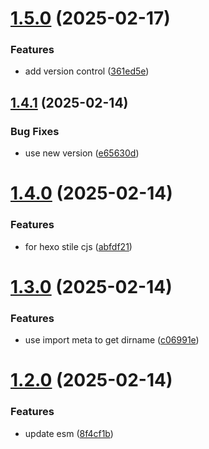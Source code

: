 # [1.5.0](https://github.com/tardis-ksh/hexo-seo-submit/compare/v1.4.1...v1.5.0) (2025-02-17)


### Features

* add version control ([361ed5e](https://github.com/tardis-ksh/hexo-seo-submit/commit/361ed5ec0bcb26e1b7040fa9c36533c7791add44))



## [1.4.1](https://github.com/tardis-ksh/hexo-seo-submit/compare/v1.4.0...v1.4.1) (2025-02-14)


### Bug Fixes

* use new version ([e65630d](https://github.com/tardis-ksh/hexo-seo-submit/commit/e65630d70974f8cc8bb143e9508f16f26b3e3cbb))



# [1.4.0](https://github.com/tardis-ksh/hexo-seo-submit/compare/v1.3.0...v1.4.0) (2025-02-14)


### Features

* for hexo stile cjs ([abfdf21](https://github.com/tardis-ksh/hexo-seo-submit/commit/abfdf216bbafa72b7cb0f9a6d37328e6229ed4a6))



# [1.3.0](https://github.com/tardis-ksh/hexo-seo-submit/compare/v1.2.0...v1.3.0) (2025-02-14)


### Features

* use import meta to get dirname ([c06991e](https://github.com/tardis-ksh/hexo-seo-submit/commit/c06991ed46a7d9300f996af11ccce4b514552b25))



# [1.2.0](https://github.com/tardis-ksh/hexo-seo-submit/compare/v1.1.0...v1.2.0) (2025-02-14)


### Features

* update esm ([8f4cf1b](https://github.com/tardis-ksh/hexo-seo-submit/commit/8f4cf1bc83a600a09b0a8525a66b0dbf9915219e))



